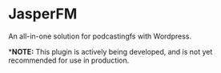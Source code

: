 # JasperFM
An all-in-one solution for podcastingfs with Wordpress.

***NOTE:** This plugin is actively being developed, and is not yet recommended for use in production.

